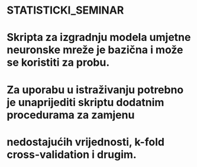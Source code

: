 # STATISTICKI_SEMINAR
# Skripta za izgradnju modela umjetne neuronske mreže je bazična i može se koristiti za probu.
# Za uporabu u istraživanju potrebno je unaprijediti skriptu dodatnim procedurama za zamjenu 
# nedostajućih vrijednosti, k-fold cross-validation i drugim. 
